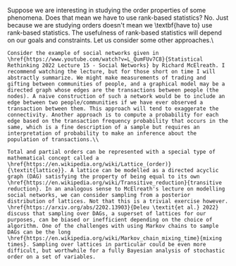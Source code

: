  
Suppose we are interesting in studying the order properties of some phenomena. Does that mean we have to use rank-based statistics? No. Just because we are studying orders doesn't mean we \textbf{have to} use rank-based statistics. The usefulness of rank-based statistics will depend on our goals and constraints. Let us consider some other approaches.\\
	
	Consider the example of social networks given in \href{https://www.youtube.com/watch?v=L_QumFUv7C8}{Statistical Rethinking 2022 Lecture 15 - Social Networks} by Richard McElreath. I recommend watching the lecture, but for those short on time I will abstractly summarize. We might make measurements of trading and gifting between communities of people, and a graphical model may be a directed graph whose edges are the transactions between people (the nodes). A naive construction of such a network would be to include an edge between two people/communities if we have ever observed a transaction between them. This approach will tend to exaggerate the connectivity. Another approach is to compute a probability for each edge based on the transaction frequency probability that occurs in the same, which is a fine description of a sample but requires an interpretation of probability to make an inference about the population of transactions.\\
	
	Total and partial orders can be represented with a special type of mathematical concept called a \href{https://en.wikipedia.org/wiki/Lattice_(order)}{\textit{lattice}}. A lattice can be modelled as a directed acyclic graph (DAG) satisfying the property of being equal to its own \href{https://en.wikipedia.org/wiki/Transitive_reduction}{transitive reduction}. In an analogous sense to McElreath's lecture on modelling social networks, we can consider sampling from a posterior distribution of lattices. Not that this is a trivial exercise however. \href{https://arxiv.org/abs/2202.13903}{Deleu \textit{et al.} 2022} discuss that sampling over DAGs, a superset of lattices for our purposes, can be biased or inefficient depending on the choice of algorithm. One of the challenges with using Markov chains to sample DAGs can be the long \href{https://en.wikipedia.org/wiki/Markov_chain_mixing_time}{mixing times}. Sampling over lattices in particular could be even more difficult, but worthwhile for a fully Bayesian analysis of stochastic order on a set of variables.

